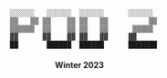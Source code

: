 <div align='center'>

```
   ░░░░░░   ░░░░░░  ░░░░░░      ░░░░░░  
   ▒▒   ▒▒ ▒▒    ▒▒ ▒▒   ▒▒          ▒▒ 
   ▒▒▒▒▒▒  ▒▒    ▒▒ ▒▒   ▒▒      ▒▒▒▒▒  
   ▓▓      ▓▓    ▓▓ ▓▓   ▓▓     ▓▓      
   ██       ██████  ██████      ███████ 
```

#### Winter 2023

</div>

